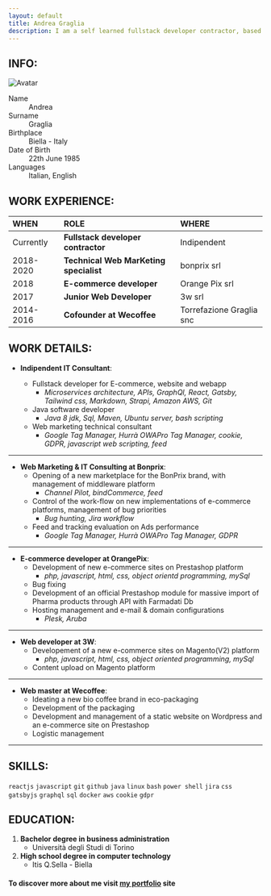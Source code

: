 ```yaml
---
layout: default
title: Andrea Graglia
description: I am a self learned fullstack developer contractor, based in Quittengo, a beautiful and tiny village in the Italian Alps.
---
```


## INFO:

![Avatar](https://avatars.githubusercontent.com/u/26479015?s=200)

<dl>
<dt>Name</dt>
<dd>Andrea</dd>
<dt>Surname</dt>
<dd>Graglia</dd>
<dt>Birthplace</dt>
<dd>Biella - Italy</dd>
<dt>Date of Birth</dt>
<dd>22th June 1985</dd>
<dt>Languages</dt>
<dd>Italian, English</dd>
</dl>

## WORK EXPERIENCE:

| WHEN      | ROLE                                   | WHERE                    |
| :-------- | :------------------------------------- | :----------------------- |
| Currently | **Fullstack developer contractor**     | Indipendent              |
| 2018-2020 | **Technical Web MarKeting specialist** | bonprix srl              |
| 2018      | **E-commerce developer**               | Orange Pix srl           |
| 2017      | **Junior Web Developer**               | 3w srl                   |
| 2014-2016 | **Cofounder at Wecoffee**              | Torrefazione Graglia snc |

## WORK DETAILS:

- **Indipendent IT Consultant**:

  - Fullstack developer for E-commerce, website and webapp
    - _Microservices architecture, APIs, GraphQl, React, Gatsby, Tailwind css, Markdown, Strapi, Amazon AWS, Git_
  - Java software developer
    - _Java 8 jdk, Sql, Maven, Ubuntu server, bash scripting_
  - Web marketing technical consultant
    - _Google Tag Manager, Hurrà OWAPro Tag Manager, cookie, GDPR, javascript web scripting, feed_

---

- **Web Marketing & IT Consulting at Bonprix**:
  - Opening of a new marketplace for the BonPrix brand, with management of middleware platform
    - _Channel Pilot, bindCommerce, feed_
  - Control of the work-flow on new implementations of e-commerce platforms, management of bug priorities
    - _Bug hunting, Jira workflow_
  - Feed and tracking evaluation on Ads performance
    - _Google Tag Manager, Hurrà OWAPro Tag Manager, GDPR_

---

- **E-commerce developer at OrangePix**:
  - Development of new e-commerce sites on Prestashop platform
    - _php, javascript, html, css, object orientd programming, mySql_
  - Bug fixing
  - Development of an official Prestashop module for massive import of Pharma products through API with Farmadati Db
  - Hosting management and e-mail & domain configurations
    - _Plesk, Aruba_

---

- **Web developer at 3W**:
  - Developement of a new e-commerce sites on Magento(V2) platform
    - _php, javascript, html, css, object oriented programming, mySql_
  - Content upload on Magento platform

---

- **Web master at Wecoffee**:
  - Ideating a new bio coffee brand in eco-packaging
  - Development of the packaging
  - Development and management of a static website on Wordpress and an e-commerce site on Prestashop
  - Logistic management

---

## SKILLS:

`reactjs` `javascript` `git` `github` `java` `linux` `bash` `power shell` `jira` `css` `gatsbyjs` `graphql` `sql` `docker` `aws` `cookie` `gdpr`

## EDUCATION:

1.  **Bachelor degree in business administration**
    - Università degli Studi di Torino
1.  **High school degree in computer technology**
    - Itis Q.Sella - Biella

#### To discover more about me visit [my portfolio](https://andreagraglia.gatsbyjs.io) site

